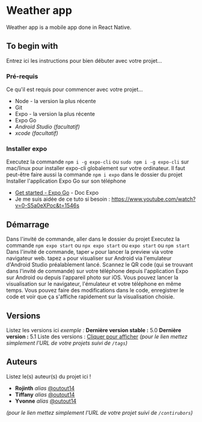 # Weather app

Weather app is a mobile app done in React Native. 

## To begin with

Entrez ici les instructions pour bien débuter avec votre projet...

### Pré-requis

Ce qu'il est requis pour commencer avec votre projet...

- Node - la version la plus récente
- Git
- Expo - la version la plus récente
- Expo Go
- _Android Studio (facultatif)_
- _xcode (facultatif)_

### Installer expo

Executez la commande ``npm i -g expo-cli`` ou ``sudo npm i -g expo-cli`` sur mac/linux pour installer expo-cli globalement sur votre ordinateur.
Il faut peut-être faire aussi la commande ``npm i expo`` dans le dossier du projet
Installer l'application Expo Go sur son téléphone
* [Get started - Expo Go](https://docs.expo.dev/get-started/expo-go/) - Doc Expo
* Je me suis aidée de ce tuto si besoin : https://www.youtube.com/watch?v=0-S5a0eXPoc&t=1546s 


## Démarrage

Dans l'invité de commande, aller dans le dossier du projet
Executez la commande ``npm expo start`` ou ``npx expo start`` ou ``expo start`` ou ``npm start``
Dans l'invité de commande, taper ``w`` pour lancer la preview via votre navigateur web. tapez ``a`` pour visualiser sur Android via l'emulateur d'Android Studio préalablement lancé. 
Scannez le QR code (qui se trouvant dans l'invité de commande) sur votre téléphone depuis l'application Expo sur Android ou depuis l'appareil photo sur iOS. 
Vous pouvez lancer la visualisation sur le navigateur, l'émulateur et votre téléphone en même temps.
Vous pouvez faire des modifications dans le code, enregistrer le code et voir que ça s'affiche rapidement sur la visualisation choisie.


## Versions
Listez les versions ici 
_exemple :_
**Dernière version stable :** 5.0
**Dernière version :** 5.1
Liste des versions : [Cliquer pour afficher](https://github.com/your/project-name/tags)
_(pour le lien mettez simplement l'URL de votre projets suivi de ``/tags``)_

## Auteurs
Listez le(s) auteur(s) du projet ici !
* **Rojinth** _alias_ [@outout14](https://github.com/outout14)
* **Tiffany** _alias_ [@outout14](https://github.com/outout14)
* **Yvonne** _alias_ [@outout14](https://github.com/outout14)


_(pour le lien mettez simplement l'URL de votre projet suivi de ``/contirubors``)_



